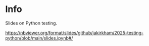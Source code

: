 # Info

Slides on Python testing.

https://nbviewer.org/format/slides/github/jakirkham/2025-testing-python/blob/main/slides.ipynb#/
